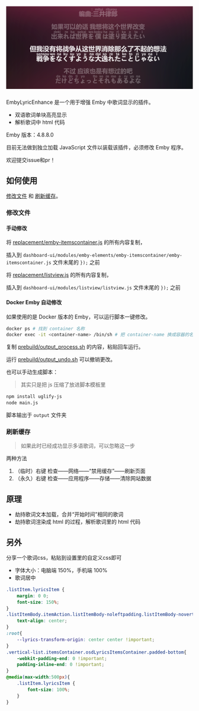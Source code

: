 # ![preview](image/README/preview.png)

EmbyLyricEnhance 是一个用于增强 Emby 中歌词显示的插件。

- 双语歌词单块高亮显示
- 解析歌词中 html 代码

Emby 版本：4.8.8.0

目前无法做到独立加载 JavaScript 文件以装载该插件，必须修改 Emby 程序。

欢迎提交issue和pr！

## 如何使用

[修改文件](#修改文件) 和 [刷新缓存](#刷新缓存)。

### 修改文件

#### 手动修改

将 [replacement/emby-itemscontainer.js](replacement/emby-itemscontainer.js) 的所有内容复制，

插入到 `dashboard-ui/modules/emby-elements/emby-itemscontainer/emby-itemscontainer.js` 文件末尾的 `});` 之前

将 [replacement/listview.js](replacement/listview.js) 的所有内容复制，

插入到 `dashboard-ui/modules/listview/listview.js` 文件末尾的 `});` 之前

#### Docker Emby 自动修改

如果使用的是 Docker 版本的 Emby，可以运行脚本一键修改。

```bash
docker ps # 找到 container 名称
docker exec -it <container-name> /bin/sh # 把 container-name 换成容器的名称
```

复制 [prebuild/output_process.sh](prebuild/output_process.sh) 的内容，粘贴回车运行。

运行 [prebuild/output_undo.sh](./prebuild/output_undo.sh) 可以撤销更改。

也可以手动生成脚本：

> 其实只是把 js 压缩了放进脚本模板里

```bash
npm install uglify-js
node main.js
```

脚本输出于 `output` 文件夹

### 刷新缓存

> 如果此时已经成功显示多语歌词，可以忽略这一步

两种方法

1. （临时）右键 检查——网络——“禁用缓存”——刷新页面
2. （永久）右键 检查——应用程序——存储——清除网站数据

## 原理

- 劫持歌词文本加载，合并“开始时间”相同的歌词
- 劫持歌词渲染成 html 的过程，解析歌词里的 html 代码

## 另外

分享一个歌词css，粘贴到设置里的自定义css即可

- 字体大小：电脑端 150%，手机端 100%
- 歌词居中

```css
.listItem.lyricsItem {
	margin: 0 0;
	font-size: 150%;
}
.listItemBody.itemAction.listItemBody-noleftpadding.listItemBody-noverticalpadding.listItemBody-reduceypadding.listItemBody-1-lines {
    text-align: center;
}
:root{
	--lyrics-transform-origin: center center !important;
}
.vertical-list.itemsContainer.osdLyricsItemsContainer.padded-bottom{
	-webkit-padding-end: 0 !important;
    padding-inline-end: 0 !important;
}
@media(max-width:500px){
	.listItem.lyricsItem {
		font-size: 100%;
	}
}
```
